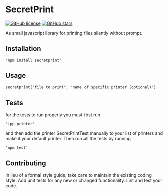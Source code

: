SecretPrint
=========

[![GitHub license](https://img.shields.io/github/license/BenStruhl/SecretPrint.svg)](https://github.com/BenStruhl/SecretPrint/blob/master/LICENSE)
[![GitHub stars](https://img.shields.io/github/stars/BenStruhl/SecretPrint.svg)](https://github.com/BenStruhl/SecretPrint/stargazers)


As small javascript library for printing files silently without prompt. 

## Installation 

    'npm install secretprint'

## Usage 

    secretprint("file to print", "name of specific printer (optional)") 

## Tests

for the tests to run properly you must first run 

    'ipp-printer'

and then add the printer SecretPrintTest manually to your list of printers and make it your default printer.
Then run all the tests by running    

    'npm test'

## Contributing

In lieu of a formal style guide, take care to maintain the existing coding style. Add unit tests for any new or changed functionality. Lint and test your code.